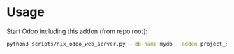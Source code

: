 # Usage

Start Odoo including this addon (from repo root):

```bash
python3 scripts/nix_odoo_web_server.py --db-name mydb --addon project_stock_product_set
```
